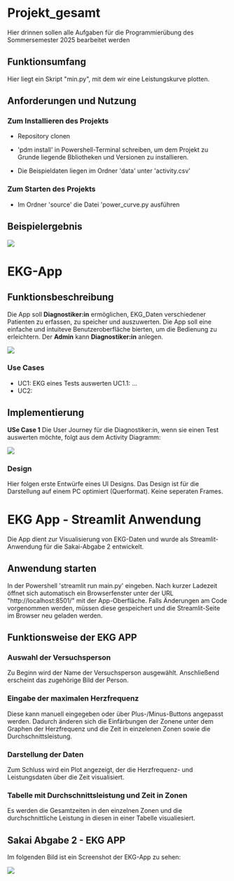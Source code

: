 # Projekt_gesamt

Hier drinnen sollen alle Aufgaben für die Programmierübung des Sommersemester 2025 bearbeitet werden


## Funktionsumfang
Hier liegt ein Skript "min.py", mit dem wir eine Leistungskurve plotten.

## Anforderungen und Nutzung

### Zum Installieren des Projekts
- Repository clonen
- 'pdm install' in Powershell-Terminal schreiben, um dem Projekt zu Grunde liegende Bbliotheken und Versionen zu installieren.

- Die Beispieldaten liegen im Ordner 'data' unter 'activity.csv'

### Zum Starten des Projekts
- Im Ordner 'source' die Datei 'power_curve.py ausführen


## Beispielergebnis
![](figures/power_curve.png)

# EKG-App

## Funktionsbeschreibung
Die App soll __Diagnostiker:in__ ermöglichen, EKG_Daten verschiedener Patienten zu erfassen, zu speicher und auszuwerten. Die App soll eine einfache und intuiteve Benutzeroberfläche bierten, um die Bedienung zu erleichtern.
Der __Admin__ kann __Diagnostiker:in__ anlegen.

![](.docs/UML-Diagramm_UseCases.png)

### Use Cases
- UC1: EKG eines Tests auswerten
    UC1.1: ...
- UC2:

## Implementierung
__USe Case 1__ Die User Journey für die Diagnostiker:in, wenn sie einen Test auswerten möchte, folgt aus dem Activity Diagramm:

![](.docs/ekg_data._acticitydiagramm.svg)

### Design

Hier folgen erste Entwürfe eines UI Designs. Das Design ist für die Darstellung auf einem PC optimiert (Querformat). Keine seperaten Frames.

# EKG App - Streamlit Anwendung
Die App dient zur Visualisierung von EKG-Daten und wurde als Streamlit-Anwendung für die Sakai-Abgabe 2 entwickelt.

## Anwendung starten
In der Powershell 'streamlit run main.py' eingeben.
Nach kurzer Ladezeit öffnet sich automatisch ein Browserfenster unter der URL "http://localhost:8501/" mit der App-Oberfläche. Falls Änderungen am Code vorgenommen werden, müssen diese gespeichert und die Streamlit-Seite im Browser neu geladen werden.


## Funktionsweise der EKG APP

### Auswahl der Versuchsperson
Zu Beginn wird der Name der Versuchsperson ausgewählt. Anschließend erscheint das zugehörige Bild der Person.

### Eingabe der maximalen Herzfrequenz
Diese kann manuell eingegeben oder über Plus-/Minus-Buttons angepasst werden.
Dadurch änderen sich die Einfärbungen der Zonene unter dem Graphen der Herzfrequenz und die Zeit in einzelenen Zonen sowie die Durchschnittsleistung.

### Darstellung der Daten
Zum Schluss wird ein Plot angezeigt, der die Herzfrequenz- und Leistungsdaten über die Zeit visualisiert.

### Tabelle mit Durchschnittsleistung und Zeit in Zonen
Es werden die Gesamtzeiten in den einzelnen Zonen und die durchschnittliche Leistung in diesen in einer Tabelle visualiesiert.

## Sakai Abgabe 2 - EKG APP
Im folgenden Bild ist ein Screenshot der EKG-App zu sehen:

![](figures\screenshot_app.png)